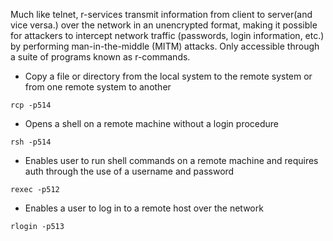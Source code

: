 Much like telnet, r-services transmit information from client to server(and vice versa.) over the network in an unencrypted format, making it possible for attackers to intercept network traffic (passwords, login information, etc.) by performing man-in-the-middle (MITM) attacks.
Only accessible through a suite of programs known as r-commands.
- Copy a file or directory from the local system to the remote system or from one remote system to another
```
rcp -p514
```
- Opens a shell on a remote machine without a login procedure
```
rsh -p514
```
- Enables user to run shell commands on a remote machine and requires auth through the use of a username and password
```
rexec -p512
```
- Enables a user to log in to a remote host over the network
```
rlogin -p513
```